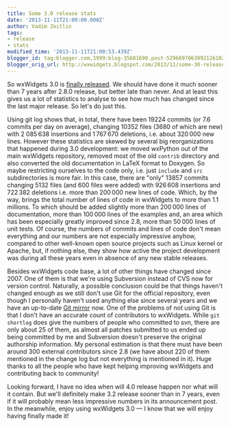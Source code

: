 ```yaml
---
title: Some 3.0 release stats
date: '2013-11-11T21:00:00.000Z'
author: Vadim Zeitlin
tags:
- release
- stats
modified_time: '2013-11-11T21:00:53.439Z'
blogger_id: tag:blogger.com,1999:blog-35681690.post-5296697063992126102
blogger_orig_url: http://wxwidgets.blogspot.com/2013/11/some-30-release-stats.html
---
```


So wxWidgets 3.0 is [finally released]. We should have done it much sooner than
7 years after 2.8.0 release, but better late than never. And at least this gives
us a lot of statistics to analyse to see how much has changed since the last
major release. So let's do just this.

Using git log shows that, in total, there have been 19224 commits (or 7.6
commits per day on average), changing 10352 files (3680 of which are new) with 2
085 638 insertions and 1 767 670 deletions, i.e. about 320 000 new lines.
However these statistics are skewed by several big reorganizations that happened
during 3.0 development: we moved wxPython out of the main wxWidgets repository,
removed most of the old `contrib` directory and also converted the old
documentation in LaTeX format to Doxygen. So maybe restricting ourselves to the
code only, i.e. just `include` and `src` subdirectories is more fair. In this
case, there are "only" 13857 commits changing 5132 files (and 600 files were
added) with 926 608 insertions and 722 382 deletions i.e. more than 200 000 new
lines of code. Which, by the way, brings the total number of lines of code in
wxWidgets to more than 1.1 millions. To which should be added slightly more than
200 000 lines of documentation, more than 100 000 lines of the examples and, an
area which has been especially greatly improved since 2.8, more than 50 000
lines of unit tests. Of course, the numbers of commits and lines of code don't
mean everything and our numbers are not especially impressive anyhow, compared
to other well-known open source projects such as Linux kernel or Apache, but, if
nothing else, they show how active the project development was during all these
years even in absence of any new stable releases.

Besides wxWidgets code base, a lot of other things have changed since 2007. One
of them is that we're using Subversion instead of CVS now for version control.
Naturally, a possible conclusion could be that things haven't changed enough as
we still don't use Git for the official repository, even though I personally
haven't used anything else since several years and we have an up-to-date [Git
mirror] now. One of the problems of not using Git is that I don't have an
accurate count of contributors to wxWidgets. While `git shortlog` does give the
numbers of people who committed to svn, there are only about 25 of them, as
almost all patches submitted to us ended up being committed by me and Subversion
doesn't preserve the original authorship information. My personal estimation is
that there must have been around 300 external contributors since 2.8 (we have
about 220 of them mentioned in the change log but not everything is mentioned in
it). Huge thanks to all the people who have kept helping improving wxWidgets and
contributing back to community!

Looking forward, I have no idea when will 4.0 release happen nor what will it
contain. But we'll definitely make 3.2 release sooner than in 7 years, even if
it will probably mean less impressive numbers in its announcement post. In the
meanwhile, enjoy using wxWidgets 3.0 — I know that we will enjoy having finally
made it!

[finally released]: https://groups.google.com/d/msg/wx-announce/Ngt-fa-8Rkc/26GQ9zXgQxgJ
[Git mirror]: https://github.com/wxWidgets/wxWidgets
